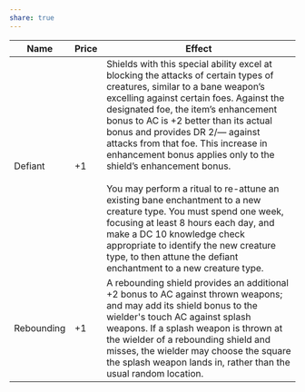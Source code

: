 ```yaml
---
share: true
---
```


| Name       | Price  | Effect                                                                                                                                                                                                                                                                                                                                                                                                                                                                                                                                                                                                                                                                                                          |
| ---------- | ------ | --------------------------------------------------------------------------------------------------------------------------------------------------------------------------------------------------------------------------------------------------------------------------------------------------------------------------------------------------------------------------------------------------------------------------------------------------------------------------------------------------------------------------------------------------------------------------------------------------------------------------------------------------------------------------------------------------------------- |
| Defiant    | +1     | Shields with this special ability excel at blocking the attacks of certain types of creatures, similar to a bane weapon’s excelling against certain foes. Against the designated foe, the item’s enhancement bonus to AC is +2 better than its actual bonus and provides DR 2/— against attacks from that foe. This increase in enhancement bonus applies only to the shield’s enhancement bonus.<br><br>You may perform a ritual to re-attune an existing bane enchantment to a new creature type. You must spend one week, focusing at least 8 hours each day, and make a DC 10 knowledge check appropriate to identify the new creature type, to then attune the defiant enchantment to a new creature type. |
| Rebounding | +1     | A rebounding shield provides an additional +2 bonus to AC against thrown weapons; and may add its shield bonus to the wielder's touch AC against splash weapons. If a splash weapon is thrown at the wielder of a rebounding shield and misses, the wielder may choose the square the splash weapon lands in, rather than the usual random location.                                                                                                                                                                                                                                                                                                                                                            |
